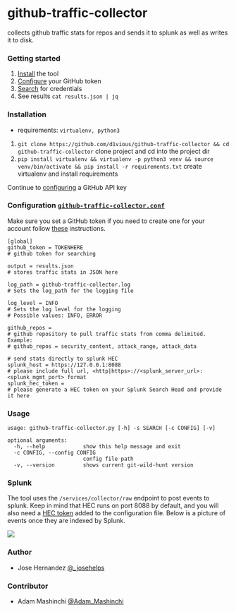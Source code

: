 # github-traffic-collector
collects github traffic stats for repos and sends it to splunk as well as writes it to disk.

### Getting started
 
1. [Install](#installation) the tool
2. [Configure](#configuration) your GitHub token
3. [Search](#github-search-examples) for credentials
4. See results `cat results.json | jq`

### Installation 

* requirements: `virtualenv, python3`

1. `git clone https://github.com/d1vious/github-traffic-collector && cd github-traffic-collector` clone project and cd into the project dir
2. `pip install virtualenv && virtualenv -p python3 venv && source venv/bin/activate && pip install -r requirements.txt` create virtualenv and install requirements

Continue to [configuring](#configuration) a GitHub API key

### Configuration [`github-traffic-collector.conf`](https://github.com/d1vious/github-traffic-collector/blob/master/github-traffic-collector.conf)

Make sure you set a GitHub token if you need to create one for your account follow [these](https://help.github.com/en/github/authenticating-to-github/creating-a-personal-access-token-for-the-command-line) instructions. 

```
[global]
github_token = TOKENHERE
# github token for searching

output = results.json
# stores traffic stats in JSON here

log_path = github-traffic-collector.log
# Sets the log_path for the logging file

log_level = INFO
# Sets the log level for the logging
# Possible values: INFO, ERROR

github_repos =
# github repository to pull traffic stats from comma delimited. Example:
# github_repos = security_content, attack_range, attack_data

# send stats directly to splunk HEC
splunk_host = https://127.0.0.1:8088
# please include full url, <http|https>://<splunk_server_url>:<splunk_mgmt_port> format
splunk_hec_token =
# please generate a HEC token on your Splunk Search Head and provide it here
```

### Usage

```
usage: github-traffic-collector.py [-h] -s SEARCH [-c CONFIG] [-v]

optional arguments:
  -h, --help            show this help message and exit
  -c CONFIG, --config CONFIG
                        config file path
  -v, --version         shows current git-wild-hunt version
```

### Splunk
The tool uses the `/services/collector/raw` endpoint to post events to splunk. Keep in mind that HEC runs on port 8088 by default, and you will also need a [HEC token](https://docs.splunk.com/Documentation/Splunk/8.2.2/Data/UsetheHTTPEventCollector) added to the configuration file. Below is a picture of events once they are indexed by Splunk. 

![](static/splunk.png)

### Author

* Jose Hernandez [@_josehelps](https://twitter.com/_josehelps)

### Contributor 
 * Adam Mashinchi [@Adam_Mashinchi](https://twitter.com/Adam_Mashinchi)

